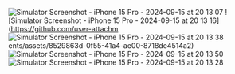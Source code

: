 ![Simulator Screenshot - iPhone 15 Pro - 2024-09-15 at 20 13 07](https://github.com/user-attachments/assets/e78a0854-9462-4df9-ac93-9cd34ca6578e)
![Simulator Screenshot - iPhone 15 Pro - 2024-09-15 at 20 13 16](https://github.com/user-attachm
![Simulator Screenshot - iPhone 15 Pro - 2024-09-15 at 20 13 38](https://github.com/user-attachments/assets/db316b8d-1eb6-4bdb-9741-1084721a651c)
ents/assets/8529863d-0f55-41a4-ae00-8718de4514a2)
![Simulator Screenshot - iPhone 15 Pro - 2024-09-15 at 20 13 50](https://github.com/user-attachments/assets/9edcb3fa-d661-4da6-9ea6-9c08d76e8b3c)
![Simulator Screenshot - iPhone 15 Pro - 2024-09-15 at 20 13 28](https://github.com/user-attachments/assets/5a9de633-8b04-4d24-b1fb-b5731991ef05)
